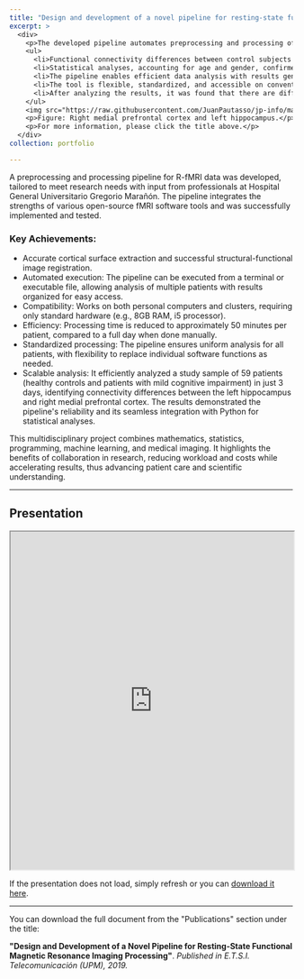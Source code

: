 ```yaml
---
title: "Design and development of a novel pipeline for resting-state functional magnetic resonance imaging (R-fMRI) processing"
excerpt: >
  <div>
    <p>The developed pipeline automates preprocessing and processing of R-fMRI data to analyze functional connectivity, particularly in the Default Mode Network (DMN). Key outcomes include:</p>
    <ul>
      <li>Functional connectivity differences between control subjects (27) and patients with mild cognitive impairment (32) were identified, specifically reduced connectivity between the left hippocampus and right medial prefrontal cortex.</li>
      <li>Statistical analyses, accounting for age and gender, confirmed significant differences (p < 0.05 after Bonferroni correction).</li>
      <li>The pipeline enables efficient data analysis with results generated in approximately 50 minutes per subject, a significant improvement over manual methods.</li>
      <li>The tool is flexible, standardized, and accessible on conventional hardware, promoting widespread usability and reducing workload and costs for researchers and clinicians.</li>
      <li>After analyzing the results, it was found that there are differences in connectivity between the control group and the groups with mild cognitive impairment. The difference is found in regions 4-5, that is, between the left hippocampus and the right medial prefrontal cortex. See the figure below:</li>
    </ul>
    <img src="https://raw.githubusercontent.com/JuanPautasso/jp-info/master/images/image_24.jpg" alt="Pipeline image" />
    <p>Figure: Right medial prefrontal cortex and left hippocampus.</p>
    <p>For more information, please click the title above.</p>
  </div>
collection: portfolio

---
```


A preprocessing and processing pipeline for R-fMRI data was developed, tailored to meet research needs with input from professionals at Hospital General Universitario Gregorio Marañón. The pipeline integrates the strengths of various open-source fMRI software tools and was successfully implemented and tested.

### Key Achievements:
- Accurate cortical surface extraction and successful structural-functional image registration.
- Automated execution: The pipeline can be executed from a terminal or executable file, allowing analysis of multiple patients with results organized for easy access.
- Compatibility: Works on both personal computers and clusters, requiring only standard hardware (e.g., 8GB RAM, i5 processor).
- Efficiency: Processing time is reduced to approximately 50 minutes per patient, compared to a full day when done manually.
- Standardized processing: The pipeline ensures uniform analysis for all patients, with flexibility to replace individual software functions as needed.
- Scalable analysis: It efficiently analyzed a study sample of 59 patients (healthy controls and patients with mild cognitive impairment) in just 3 days, identifying connectivity differences between the left hippocampus and right medial prefrontal cortex. The results demonstrated the pipeline's reliability and its seamless integration with Python for statistical analyses.

This multidisciplinary project combines mathematics, statistics, programming, machine learning, and medical imaging. It highlights the benefits of collaboration in research, reducing workload and costs while accelerating results, thus advancing patient care and scientific understanding.

---
<section id="presentation">
  <h2>Presentation</h2>
  <iframe src="https://docs.google.com/gview?url=https://raw.githubusercontent.com/JuanPautasso/jp-info/master/presentations/presentation_master.pdf&embedded=true" width="100%" height="600px"></iframe>
  <p>If the presentation does not load, simply refresh or you can <a href="https://raw.githubusercontent.com/JuanPautasso/jp-info/master/presentations/presentation_master.pdf" target="_blank">download it here</a>.</p>
</section>

---

<p>You can download the full document from the "Publications" section under the title:</p>
<p><strong>"Design and Development of a Novel Pipeline for Resting-State Functional Magnetic Resonance Imaging Processing"</strong>. <em>Published in E.T.S.I. Telecomunicación (UPM), 2019.</em></p>
